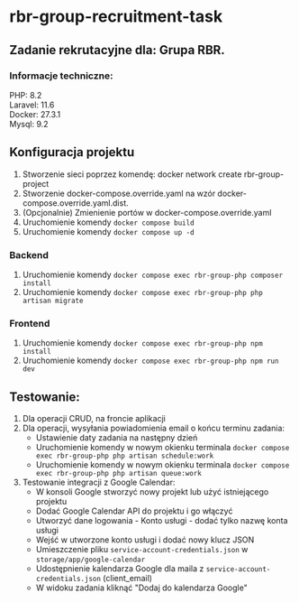 # rbr-group-recruitment-task
## Zadanie rekrutacyjne dla: Grupa RBR.

### Informacje techniczne:
PHP: 8.2  
Laravel: 11.6  
Docker: 27.3.1  
Mysql: 9.2

## Konfiguracja projektu
1. Stworzenie sieci poprzez komendę: docker network create rbr-group-project
2. Stworzenie docker-compose.override.yaml na wzór docker-compose.override.yaml.dist.
3. (Opcjonalnie) Zmienienie portów w docker-compose.override.yaml
4. Uruchomienie komendy ```docker compose build```
5. Uruchomienie komendy ```docker compose up -d```
### Backend 
1. Uruchomienie komendy ```docker compose exec rbr-group-php composer install```
2. Uruchomienie komendy ```docker compose exec rbr-group-php php artisan migrate```
### Frontend
1. Uruchomienie komendy ```docker compose exec rbr-group-php npm install```
2. Uruchomienie komendy ```docker compose exec rbr-group-php npm run dev```

## Testowanie:
1. Dla operacji CRUD, na froncie aplikacji
2. Dla operacji, wysyłania powiadomienia email o końcu terminu zadania:
    - Ustawienie daty zadania na następny dzień
    - Uruchomienie komendy w nowym okienku terminala ```docker compose exec rbr-group-php php artisan schedule:work```
    - Uruchomienie komendy w nowym okienku terminala ```docker compose exec rbr-group-php php artisan queue:work```
3. Testowanie integracji z Google Calendar:
    - W konsoli Google stworzyć nowy projekt lub użyć istniejącego projektu
    - Dodać Google Calendar API do projektu i go włączyć
    - Utworzyć dane logowania - Konto usługi - dodać tylko nazwę konta usługi
    - Wejść w utworzone konto usługi i dodać nowy klucz JSON 
    - Umieszczenie pliku ```service-account-credentials.json``` w ```storage/app/google-calendar```
    - Udostępnienie kalendarza Google dla maila z ```service-account-credentials.json``` (client_email)
    - W widoku zadania kliknąć "Dodaj do kalendarza Google"
